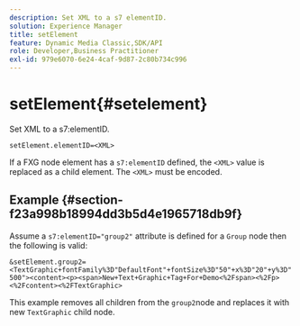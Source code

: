 ```yaml
---
description: Set XML to a s7 elementID.
solution: Experience Manager
title: setElement
feature: Dynamic Media Classic,SDK/API
role: Developer,Business Practitioner
exl-id: 979e6070-6e24-4caf-9d87-2c80b734c996
---
```

# setElement{#setelement}

Set XML to a s7:elementID.

 `setElement.elementID=<XML>`

If a FXG node element has a `s7:elementID` defined, the `<XML>` value is replaced as a child element. The `<XML>` must be encoded.

## Example {#section-f23a998b18994dd3b5d4e1965718db9f}

Assume a `s7:elementID="group2"` attribute is defined for a `Group` node then the following is valid:

`&setElement.group2=<TextGraphic+fontFamily%3D"DefaultFont"+fontSize%3D"50"+x%3D"20"+y%3D"500"><content><p><span>New+Text+Graphic+Tag+For+Demo<%2Fspan><%2Fp><%2Fcontent><%2FTextGraphic>`

This example removes all children from the `group2`node and replaces it with new `TextGraphic` child node.
